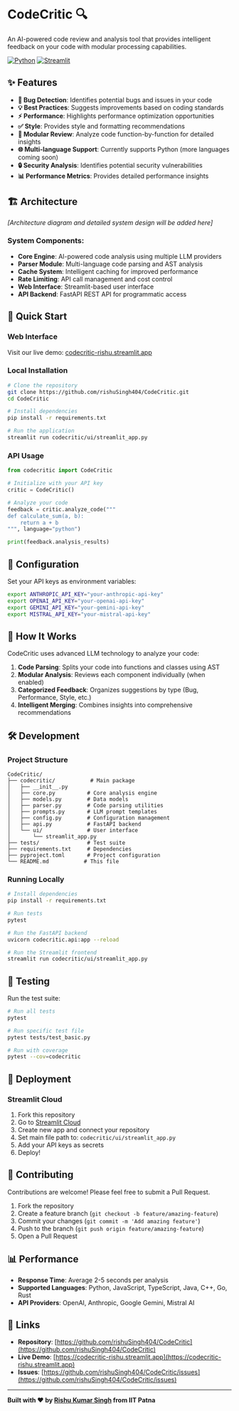 # CodeCritic 🔍

An AI-powered code review and analysis tool that provides intelligent feedback on your code with modular processing capabilities.

[![Python](https://img.shields.io/badge/Python-3.10+-blue.svg)](https://python.org)
[![Streamlit](https://img.shields.io/badge/Streamlit-Web%20App-red.svg)](https://streamlit.io)

## ✨ Features

- **🐞 Bug Detection**: Identifies potential bugs and issues in your code
- **💡 Best Practices**: Suggests improvements based on coding standards
- **⚡ Performance**: Highlights performance optimization opportunities
- **✅ Style**: Provides style and formatting recommendations
- **🔧 Modular Review**: Analyze code function-by-function for detailed insights
- **🌐 Multi-language Support**: Currently supports Python (more languages coming soon)
- **🔒 Security Analysis**: Identifies potential security vulnerabilities
- **📊 Performance Metrics**: Provides detailed performance insights

## 🏗️ Architecture

*[Architecture diagram and detailed system design will be added here]*

### System Components:
- **Core Engine**: AI-powered code analysis using multiple LLM providers
- **Parser Module**: Multi-language code parsing and AST analysis
- **Cache System**: Intelligent caching for improved performance
- **Rate Limiting**: API call management and cost control
- **Web Interface**: Streamlit-based user interface
- **API Backend**: FastAPI REST API for programmatic access

## 🚀 Quick Start

### Web Interface
Visit our live demo: [codecritic-rishu.streamlit.app](https://codecritic-rishu.streamlit.app)

### Local Installation
```bash
# Clone the repository
git clone https://github.com/rishuSingh404/CodeCritic.git
cd CodeCritic

# Install dependencies
pip install -r requirements.txt

# Run the application
streamlit run codecritic/ui/streamlit_app.py
```

### API Usage
```python
from codecritic import CodeCritic

# Initialize with your API key
critic = CodeCritic()

# Analyze your code
feedback = critic.analyze_code("""
def calculate_sum(a, b):
    return a + b
""", language="python")

print(feedback.analysis_results)
```

## 🔧 Configuration

Set your API keys as environment variables:
```bash
export ANTHROPIC_API_KEY="your-anthropic-api-key"
export OPENAI_API_KEY="your-openai-api-key"
export GEMINI_API_KEY="your-gemini-api-key"
export MISTRAL_API_KEY="your-mistral-api-key"
```

## 🧠 How It Works

CodeCritic uses advanced LLM technology to analyze your code:

1. **Code Parsing**: Splits your code into functions and classes using AST
2. **Modular Analysis**: Reviews each component individually (when enabled)
3. **Categorized Feedback**: Organizes suggestions by type (Bug, Performance, Style, etc.)
4. **Intelligent Merging**: Combines insights into comprehensive recommendations

## 🛠️ Development

### Project Structure
```
CodeCritic/
├── codecritic/           # Main package
│   ├── __init__.py
│   ├── core.py          # Core analysis engine
│   ├── models.py        # Data models
│   ├── parser.py        # Code parsing utilities
│   ├── prompts.py       # LLM prompt templates
│   ├── config.py        # Configuration management
│   ├── api.py           # FastAPI backend
│   └── ui/              # User interface
│       └── streamlit_app.py
├── tests/               # Test suite
├── requirements.txt     # Dependencies
├── pyproject.toml       # Project configuration
└── README.md           # This file
```

### Running Locally
```bash
# Install dependencies
pip install -r requirements.txt

# Run tests
pytest

# Run the FastAPI backend
uvicorn codecritic.api:app --reload

# Run the Streamlit frontend
streamlit run codecritic/ui/streamlit_app.py
```

## 🧪 Testing

Run the test suite:
```bash
# Run all tests
pytest

# Run specific test file
pytest tests/test_basic.py

# Run with coverage
pytest --cov=codecritic
```

## 🚀 Deployment

### Streamlit Cloud
1. Fork this repository
2. Go to [Streamlit Cloud](https://streamlit.io/cloud)
3. Create new app and connect your repository
4. Set main file path to: `codecritic/ui/streamlit_app.py`
5. Add your API keys as secrets
6. Deploy!


## 🤝 Contributing

Contributions are welcome! Please feel free to submit a Pull Request.

1. Fork the repository
2. Create a feature branch (`git checkout -b feature/amazing-feature`)
3. Commit your changes (`git commit -m 'Add amazing feature'`)
4. Push to the branch (`git push origin feature/amazing-feature`)
5. Open a Pull Request

## 📊 Performance

- **Response Time**: Average 2-5 seconds per analysis
- **Supported Languages**: Python, JavaScript, TypeScript, Java, C++, Go, Rust
- **API Providers**: OpenAI, Anthropic, Google Gemini, Mistral AI

## 🔗 Links

- **Repository**: [https://github.com/rishuSingh404/CodeCritic](https://github.com/rishuSingh404/CodeCritic)
- **Live Demo**: [https://codecritic-rishu.streamlit.app](https://codecritic-rishu.streamlit.app)
- **Issues**: [https://github.com/rishuSingh404/CodeCritic/issues](https://github.com/rishuSingh404/CodeCritic/issues)

---

**Built with ❤️ by [Rishu Kumar Singh](https://github.com/rishuSingh404) from IIT Patna**
